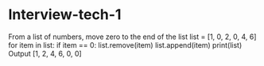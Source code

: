 # Interview-tech-1

From a list of numbers, move zero to the end of the list
list = [1, 0, 2, 0, 4, 6]
for item in list:
    if item == 0:
      list.remove(item)
      list.append(item)
print(list)
Output
[1, 2, 4, 6, 0, 0]

